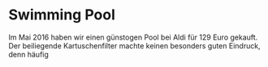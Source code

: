 # Swimming Pool
Im Mai 2016 haben wir einen günstogen Pool bei Aldi für 129 Euro gekauft. Der beiliegende Kartuschenfilter machte keinen besonders guten Eindruck, denn häufig